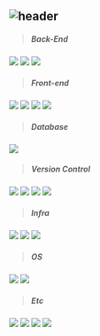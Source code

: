 ![header](https://capsule-render.vercel.app/api?type=waving&color=0:EEFF00,100:a82da8&fontColor=ffffff&height=200&section=header&text=TaeGyun%20An&render&fontSize=70&fontAlign=70&fontAlignY=30&desc=primarchan&descAlign=85)  
---
> ##### Back-End
<img src="https://img.shields.io/badge/Java-007396?style=plastic&logo=java&logoColor=white"/></a>
<img src="https://img.shields.io/badge/Spring-6DB33F?style=plastic&logo=Spring&logoColor=white"/></a>
<img src="https://img.shields.io/badge/Spring%20Boot-6DB33F?style=plastic&logo=Spring%20Boot&logoColor=white"/></a>

> ##### Front-end
<img src="https://img.shields.io/badge/Vue.js-4FC08D?style=plastic&logo=Vue.js&logoColor=white"/></a>
<img src="https://img.shields.io/badge/JavaScript-F7DF1E?style=plastic&logo=JavaScript&logoColor=white"/></a>
<img src="https://img.shields.io/badge/HTML5-E34F26?style=plastic&logo=HTML5&logoColor=white"/></a>
<img src="https://img.shields.io/badge/CSS3-1572B6?style=plastic&logo=CSS3&logoColor=white"/></a>

> ##### Database
<img src="https://img.shields.io/badge/PostgreSQL-4169E1?style=plastic&logo=PostgreSQL&logoColor=white"/></a> 

> ##### Version Control  
<img src="https://img.shields.io/badge/Git-F05032?style=plastic&logo=Git&logoColor=white"/></a>
<img src="https://img.shields.io/badge/GitHub-181717?style=plastic&logo=GitHub&logoColor=white"/></a>
<img src="https://img.shields.io/badge/GitLab-FCA121?style=plastic&logo=GitLab&logoColor=white"/></a>
<img src="https://img.shields.io/badge/Subversion-809CC9?style=plastic&logo=Subversion&logoColor=white"/></a>

> ##### Infra  
<img src="https://img.shields.io/badge/Amazon%20AWS-232F3E?style=plastic&logo=Amazon%20AWS&logoColor=white"/></a>
<img src="https://img.shields.io/badge/Linux-FCC624?style=plastic&logo=Linux&logoColor=white"/></a>
<img src="https://img.shields.io/badge/Apache%20Tomcat-F8DC75?style=plastic&logo=Apache%20Tomcat&logoColor=white"/></a>

> ##### OS
<img src="https://img.shields.io/badge/macOS-000000?style=plastic&logo=macOS&logoColor=white"/></a>
<img src="https://img.shields.io/badge/Windows-0078D6?style=plastic&logo=Windows&logoColor=white"/></a>

> ##### Etc
<img src="https://img.shields.io/badge/IntelliJ%20IDEA-000000?style=plastic&logo=IntelliJ%20IDEA&logoColor=white"/></a>
<img src="https://img.shields.io/badge/Visual%20Studio%20Code-007ACC?style=plastic&logo=Visual%20Studio%20Code&logoColor=white"/></a>
<img src="https://img.shields.io/badge/Eclipse%20IDE-2C2255?style=plastic&logo=Eclipse%20IDE&logoColor=white"/></a>
<img src="https://img.shields.io/badge/Atom-66595C?style=plastic&logo=Atom&logoColor=white"/></a>
